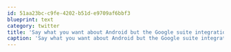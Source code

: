 ```yaml
---
id: 51aa23bc-c9fe-4202-b51d-e9709af6bbf3
blueprint: text
category: twitter
title: 'Say what you want about Android but the Google suite integration across all devices is pretty darn amazing.'
caption: 'Say what you want about Android but the Google suite integration across all devices is pretty darn amazing.'
---
```

